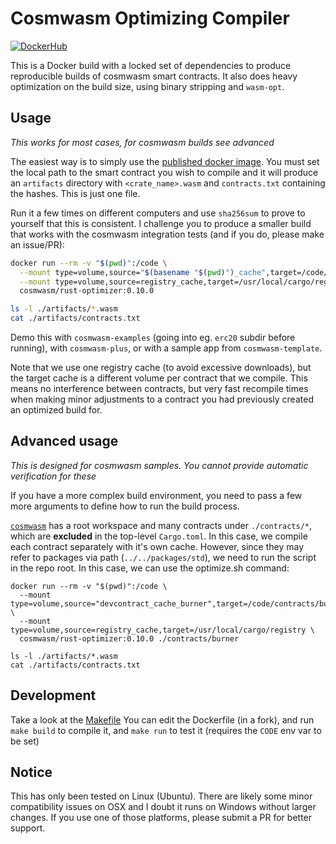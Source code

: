# Cosmwasm Optimizing Compiler

[![DockerHub](https://img.shields.io/docker/pulls/cosmwasm/rust-optimizer?style=plastic)](https://hub.docker.com/r/cosmwasm/rust-optimizer)

This is a Docker build with a locked set of dependencies to produce
reproducible builds of cosmwasm smart contracts. It also does heavy
optimization on the build size, using binary stripping and `wasm-opt`.

## Usage

*This works for most cases, for cosmwasm builds see advanced*

The easiest way is to simply use the [published docker image](https://hub.docker.com/r/cosmwasm/rust-optimizer).
You must set the local path to the smart contract you wish to compile and
it will produce an `artifacts` directory with `<crate_name>.wasm`
and `contracts.txt` containing the hashes. This is just one file.

Run it a few times on different computers
and use `sha256sum` to prove to yourself that this is consistent. I challenge
you to produce a smaller build that works with the cosmwasm integration tests
(and if you do, please make an issue/PR):

```sh
docker run --rm -v "$(pwd)":/code \
  --mount type=volume,source="$(basename "$(pwd)")_cache",target=/code/target \
  --mount type=volume,source=registry_cache,target=/usr/local/cargo/registry \
  cosmwasm/rust-optimizer:0.10.0

ls -l ./artifacts/*.wasm
cat ./artifacts/contracts.txt
```

Demo this with `cosmwasm-examples` (going into eg. `erc20` subdir before running),
with `cosmwasm-plus`, or with a sample app from `cosmwasm-template`.

Note that we use one registry cache (to avoid excessive downloads), but the target cache is a different volume per
contract that we compile. This means no interference between contracts, but very fast recompile times when making
minor adjustments to a contract you had previously created an optimized build for.

## Advanced usage

*This is designed for cosmwasm samples. You cannot provide automatic verification for these*

If you have a more complex build environment, you need to pass a few more
arguments to define how to run the build process.

[`cosmwasm`](https://github.com/CosmWasm/cosmwasm) has a root workspace
and many contracts under `./contracts/*`, which are **excluded** in the
top-level `Cargo.toml`. In this case, we compile each contract separately
with it's own cache. However, since they may refer to packages via path
(`../../packages/std`), we need to run the script in the repo root. In this
case, we can use the optimize.sh command:

```shell
docker run --rm -v "$(pwd)":/code \
  --mount type=volume,source="devcontract_cache_burner",target=/code/contracts/burner/target \
  --mount type=volume,source=registry_cache,target=/usr/local/cargo/registry \
  cosmwasm/rust-optimizer:0.10.0 ./contracts/burner

ls -l ./artifacts/*.wasm
cat ./artifacts/contracts.txt
```

## Development

Take a look at the [Makefile](https://github.com/CosmWasm/rust-optimizer/blob/master/Makefile)
You can edit the Dockerfile (in a fork), and run `make build` to compile it,
and `make run` to test it (requires the `CODE` env var to be set)

## Notice

This has only been tested on Linux (Ubuntu). There are likely some minor compatibility
issues on OSX and I doubt it runs on Windows without larger changes. If you use one of
those platforms, please submit a PR for better support.
